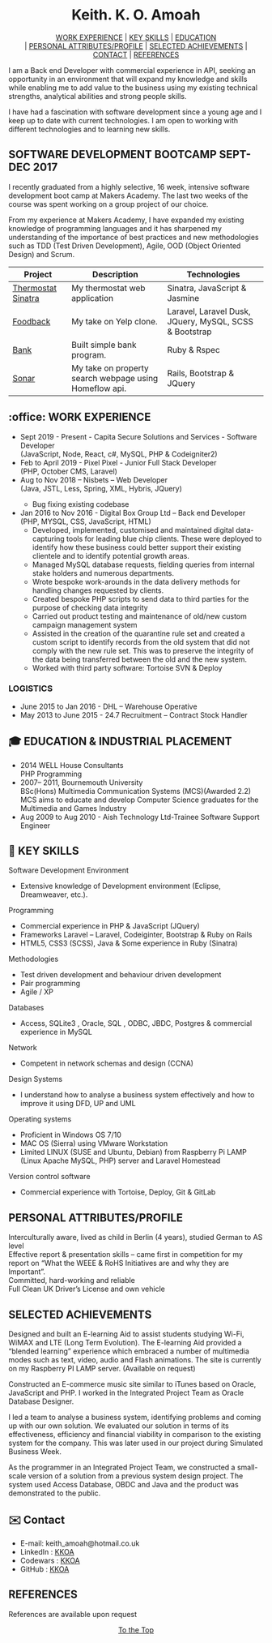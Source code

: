 <h1 align="center"><a id="top">Keith. K. O. Amoah</a></h1>
<p align="center">
<a href="#experience">WORK EXPERIENCE</a>
|  <a href="#skills">KEY SKILLS</a>
| <a href="#education">EDUCATION</a><br>
| <a href="#attributes"> PERSONAL ATTRIBUTES/PROFILE</a>
| <a href="#achievements">SELECTED ACHIEVEMENTS</a>
| <a href="#contact">CONTACT</a>
| <a href="#reference">REFERENCES</a>
</p>

I am a Back end Developer with commercial experience in API, seeking an opportunity in an environment that will expand my knowledge and skills while enabling me to add value to the business using my existing technical strengths, analytical abilities and strong people skills.

I have had a fascination with software development since a young age and I keep up to date with current technologies. I am open to working with different technologies and to learning new skills.

<h2>SOFTWARE DEVELOPMENT BOOTCAMP SEPT-DEC 2017</h2>
I recently graduated from a highly selective, 16 week, intensive software development boot camp at Makers Academy. The last two weeks of the course was spent working on a group project of our choice.

From my experience at Makers Academy, I have expanded my existing knowledge of programming languages and it has sharpened my understanding of the importance of best practices and new methodologies such as TDD (Test Driven Development), Agile, OOD (Object Oriented Design) and Scrum.

| Project                                                          | Description                                            | Technologies                                           |
| ---------------------------------------------------------------- | ------------------------------------------------------ | ------------------------------------------------------ |
| [Thermostat Sinatra](https://github.com/KKOA/thermostat-sinatra) | My thermostat web application                          | Sinatra, JavaScript &amp; Jasmine                      |
| [Foodback](https://github.com/KKOA/foodback)                     | My take on Yelp clone.                                 | Laravel, Laravel Dusk, JQuery, MySQL, SCSS & Bootstrap |
| [Bank](https://github.com/KKOA/bank-tech-test)                   | Built simple bank program.                             | Ruby &amp; Rspec                                       |
| [Sonar](https://github.com/KKOA/sonar-rails)                     | My take on property search webpage using Homeflow api. | Rails, Bootstrap & JQuery                              |

<h2> :office: <a id="experience">WORK EXPERIENCE</a></h2>

<ul>
  <li>Sept 2019 - Present - Capita Secure Solutions and Services - Software Developer <br/>(JavaScript, Node, React, c#, MySQL, PHP & Codeigniter2)</li>
  <li>Feb to April 2019 - Pixel Pixel - Junior Full Stack Developer <br/>(PHP, October CMS, Laravel)</li>
  <li>Aug to Nov 2018 – Nisbets – Web Developer <br/>(Java, JSTL, Less, Spring, XML, Hybris, JQuery)</li>
  <ul>
    <li>Bug fixing existing codebase</li>
  </ul>

  <li>Jan 2016 to Nov 2016 - Digital Box Group Ltd – Back end Developer <br/>(PHP, MYSQL, CSS, JavaScript, HTML)
    <ul>
      <li>Developed, implemented, customised and maintained digital data-capturing tools for leading blue chip clients. These were deployed to identify how these business could better support their existing clientele and to identify potential growth areas.</li>
      <li>Managed MySQL database requests, fielding queries from internal stake holders and numerous departments.</li>
      <li>Wrote bespoke work-arounds in the data delivery methods for handling changes requested by clients.</li>
      <li>Created bespoke PHP scripts to send data to third parties for the purpose of checking data integrity</li>
      <li>Carried out product testing and maintenance of old/new custom campaign management system</li>
      <li>Assisted in the creation of the quarantine rule set and created a custom script to identify records from the old system that did not comply with the new rule set. This was to preserve the integrity of the data being transferred between the old and the new system.</li>
      <li>Worked with third party software: Tortoise SVN &amp; Deploy</li>
    </ul>
  </li>

</ul>

<h3> LOGISTICS </h3>
<ul>
  <li>
    June 2015 to Jan 2016 - DHL – Warehouse Operative
  </li>
  <li>
    May 2013 to June 2015 - 24.7 Recruitment – Contract Stock Handler
  </li>
</ul>

<h2>
  <g-emoji alias="mortar_board" fallback-src="https://assets-cdn.github.com/images/icons/emoji/unicode/1f393.png" ios-version="6.0">🎓</g-emoji>
  <a id="education">EDUCATION & INDUSTRIAL PLACEMENT</a>
</h2>
<ul>
  <li>
    2014 WELL House Consultants<br/>
    PHP Programming
  </li>

  <li>
    2007– 2011, Bournemouth University<br/>
    BSc(Hons) Multimedia Communication Systems (MCS)(Awarded 2.2)<br/>
    MCS aims to educate and develop Computer Science graduates for the Multimedia and Games Industry
  </li>

  <li>
    Aug 2009 to Aug 2010 - Aish Technology Ltd-Trainee Software Support Engineer
  </li>
</ul>

<h2><g-emoji alias="book" fallback-src="https://assets-cdn.github.com/images/icons/emoji/unicode/1f4d6.png" ios-version="6.0">📖</g-emoji> <a id="skills">KEY SKILLS</a></h2>
Software Development Environment
<ul>
  <li>Extensive knowledge of Development environment (Eclipse, Dreamweaver, etc.).</li>
</ul>
Programming
<ul>
  <li>Commercial experience in PHP  &amp; JavaScript (JQuery)</li>
  <li>Frameworks Laravel – Laravel, Codeiginter, Bootstrap &amp; Ruby on Rails</li>
  <li>HTML5, CSS3 (SCSS), Java &amp; Some experience in Ruby (Sinatra)</li>
</ul>
Methodologies
<ul>
  <li>Test driven development and behaviour driven development</li>
  <li>Pair programming</li>
  <li>Agile / XP</li>
</ul>
Databases
<ul>
  <li>Access, SQLite3 , Oracle, SQL , ODBC, JBDC, Postgres &amp; commercial experience in MySQL</li>
</ul>
Network
<ul><li>Competent  in network schemas and design (CCNA)</li></ul>
Design Systems
<ul><li>I understand how to analyse a business system effectively and how to improve it using DFD, UP and UML</li></ul>
Operating systems
<ul>
  <li>Proficient in Windows OS 7/10
  <li> MAC OS (Sierra) using VMware Workstation</li>
  <li>Limited LINUX (SUSE and Ubuntu, Debian) from Raspberry Pi LAMP (Linux Apache MySQL, PHP) server and Laravel Homestead </li>
</ul>
Version control software
<ul><li>Commercial experience with Tortoise, Deploy, Git &amp; GitLab</li></ul>

<h2><a id="attributes">PERSONAL ATTRIBUTES/PROFILE</a></h2>
<p>Interculturally aware, lived as child in Berlin (4 years), studied German to AS level<br>
Effective report &amp; presentation skills – came first in competition for my report on “What the WEEE &amp; RoHS Initiatives are and why they are Important”.<br>
Committed, hard-working and reliable<br>
Full Clean UK Driver’s License and own vehicle
</p>

<h2><a id="achievements">SELECTED ACHIEVEMENTS</a></h2>
<p>Designed and built an E-learning Aid to assist students studying Wi-Fi, WiMAX and LTE (Long Term Evolution). The E-learning Aid provided a “blended learning” experience which embraced a number of multimedia modes such as text, video, audio and Flash animations. The site is currently on my Raspberry PI LAMP server. (Available on request)</p>

<p>Constructed an E-commerce music site similar to iTunes based on Oracle, JavaScript and PHP.  I worked in the Integrated Project Team as Oracle Database Designer.</p>

<p>I led a team to analyse a business system, identifying problems and coming up with our own solution. We evaluated our solution in terms of its effectiveness, efficiency and financial viability in comparison to the existing system for the company. This was later used in our project during Simulated Business Week.</p>

<p>As the programmer in an Integrated Project Team, we constructed a small-scale version of a solution from a previous system design project. The system used Access Database, OBDC and Java and the product was demonstrated to the public.</p>

<h2><g-emoji alias="email" fallback-src="https://assets-cdn.github.com/images/icons/emoji/unicode/2709.png" ios-version="6.0">✉️</g-emoji> <a id="contact">Contact</a></h2>
<ul>
  <li>E-mail: keith_amoah@hotmail.co.uk</li>
  <li>LinkedIn :
  <a href="https://www.linkedin.com/in/keith-amoah-96779b62/">KKOA</a> </li>
  <li> Codewars :
  <a href="https://www.codewars.com/users/KKOA">KKOA</a></li>
  <li> GitHub : <a href="https://github.com/KKOA">KKOA</a></li>
</ul>
<h2 id="reference">REFERENCES</h2>
References are available upon request
<p align="center"><a href="#top"> To the Top </a></p>
